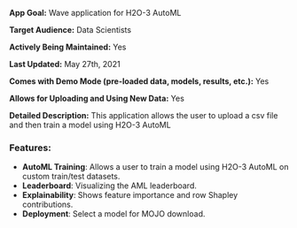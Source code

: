 **App Goal:** Wave application for H2O-3 AutoML

**Target Audience:** Data Scientists

**Actively Being Maintained:** Yes

**Last Updated:** May 27th, 2021

**Comes with Demo Mode (pre-loaded data, models, results, etc.):** Yes

**Allows for Uploading and Using New Data:** Yes

**Detailed Description:** This application allows the user to upload a csv file and then train a model using H2O-3 AutoML

### **Features**:
* **AutoML Training**: Allows a user to train a model using H2O-3 AutoML on custom train/test datasets.
* **Leaderboard**: Visualizing the AML leaderboard.
* **Explainability**: Shows feature importance and row Shapley contributions.
* **Deployment**: Select a model for MOJO download.
